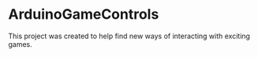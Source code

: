 # ArduinoGameControls

This project was created to help find new ways of interacting with exciting games.
